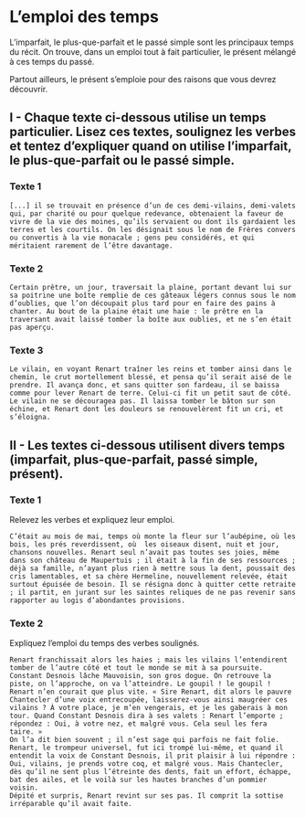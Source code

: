 # L’emploi des temps

L’imparfait, le plus-que-parfait et le passé simple sont les principaux temps du récit. On trouve, dans un emploi tout à fait particulier, le présent mélangé à ces temps du passé.

Partout ailleurs, le présent s’emploie pour des raisons que vous devrez découvrir.

## I - Chaque texte ci-dessous utilise un temps particulier. Lisez ces textes, soulignez les verbes et tentez d’expliquer quand on utilise l’imparfait, le plus-que-parfait ou le passé simple.

### Texte 1

	[...] il se trouvait en présence d’un de ces demi-vilains, demi-valets qui, par charité ou pour quelque redevance, obtenaient la faveur de vivre de la vie des moines, qu’ils servaient ou dont ils gardaient les terres et les courtils. On les désignait sous le nom de Frères convers ou convertis à la vie monacale ; gens peu considérés, et qui méritaient rarement de l’être davantage.

### Texte 2

	Certain prêtre, un jour, traversait la plaine, portant devant lui sur sa poitrine une boîte remplie de ces gâteaux légers connus sous le nom d’oublies, que l’on découpait plus tard pour en faire des pains à chanter. Au bout de la plaine était une haie : le prêtre en la traversant avait laissé tomber la boîte aux oublies, et ne s’en était pas aperçu.

### Texte 3

	Le vilain, en voyant Renart traîner les reins et tomber ainsi dans le chemin, le crut mortellement blessé, et pensa qu’il serait aisé de le prendre. Il avança donc, et sans quitter son fardeau, il se baissa comme pour lever Renart de terre. Celui-ci fit un petit saut de côté. Le vilain ne se découragea pas. Il laissa tomber le bâton sur son échine, et Renart dont les douleurs se renouvelèrent fit un cri, et s’éloigna.


## II - Les textes ci-dessous utilisent divers temps (imparfait, plus-que-parfait, passé simple, présent).

### Texte 1

Relevez les verbes et expliquez leur emploi.

	C’était au mois de mai, temps où monte la fleur sur l’aubépine, où les bois, les prés reverdissent, où  les oiseaux disent, nuit et jour, chansons nouvelles. Renart seul n’avait pas toutes ses joies, même dans son château de Maupertuis ; il était à la fin de ses ressources ; déjà sa famille, n’ayant plus rien à mettre sous la dent, poussait des cris lamentables, et sa chère Hermeline, nouvellement relevée, était surtout épuisée de besoin. Il se résigna donc à quitter cette retraite ; il partit, en jurant sur les saintes reliques de ne pas revenir sans rapporter au logis d’abondantes provisions.

### Texte 2

Expliquez l’emploi du temps des verbes soulignés.

	Renart franchissait alors les haies ; mais les vilains l’entendirent tomber de l’autre côté et tout le monde se mit à sa poursuite. Constant Desnois lâche Mauvoisin, son gros dogue. On retrouve la piste, on l’approche, on va l’atteindre. Le goupil ! le goupil ! Renart n’en courait que plus vite. « Sire Renart, dit alors le pauvre Chantecler d’une voix entrecoupée, laisserez-vous ainsi maugréer ces vilains ? À votre place, je m’en vengerais, et je les gaberais à mon tour. Quand Constant Desnois dira à ses valets : Renart l’emporte ; répondez : Oui, à votre nez, et malgré vous. Cela seul les fera taire. »
	On l’a dit bien souvent ; il n’est sage qui parfois ne fait folie. Renart, le trompeur universel, fut ici trompé lui-même, et quand il entendit la voix de Constant Desnois, il prit plaisir à lui répondre : Oui, vilains, je prends votre coq, et malgré vous. Mais Chantecler, dès qu’il ne sent plus l’étreinte des dents, fait un effort, échappe, bat des ailes, et le voilà sur les hautes branches d’un pommier voisin.
	Dépité et surpris, Renart revint sur ses pas. Il comprit la sottise irréparable qu’il avait faite.

